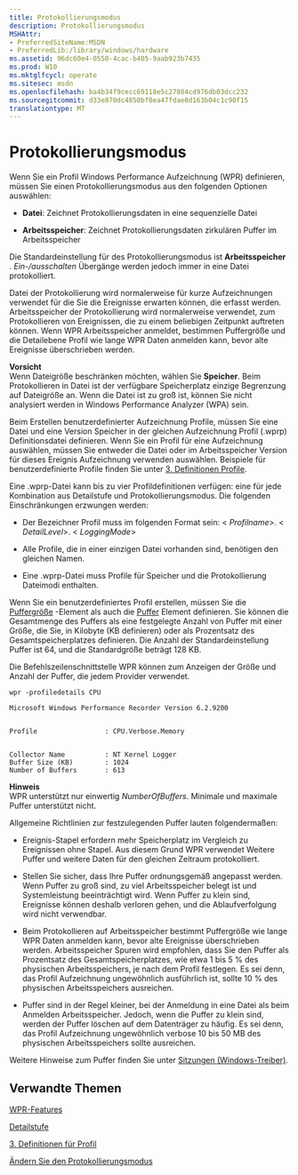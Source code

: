 ```yaml
---
title: Protokollierungsmodus
description: Protokollierungsmodus
MSHAttr:
- PreferredSiteName:MSDN
- PreferredLib:/library/windows/hardware
ms.assetid: 96dc60e4-0550-4cac-b405-9aab923b7435
ms.prod: W10
ms.mktglfcycl: operate
ms.sitesec: msdn
ms.openlocfilehash: ba4b34f9cecc69118e5c27884cd976db03dcc232
ms.sourcegitcommit: d33e870dc4850bf0ea47fdae0d163b04c1c90f15
translationtype: MT
---
```

# <a name="logging-mode"></a>Protokollierungsmodus


Wenn Sie ein Profil Windows Performance Aufzeichnung (WPR) definieren, müssen Sie einen Protokollierungsmodus aus den folgenden Optionen auswählen:

-   **Datei**: Zeichnet Protokollierungsdaten in eine sequenzielle Datei

-   **Arbeitsspeicher**: Zeichnet Protokollierungsdaten zirkulären Puffer im Arbeitsspeicher

Die Standardeinstellung für des Protokollierungsmodus ist **Arbeitsspeicher** . *Ein-/ausschalten* Übergänge werden jedoch immer in eine Datei protokolliert.

Datei der Protokollierung wird normalerweise für kurze Aufzeichnungen verwendet für die Sie die Ereignisse erwarten können, die erfasst werden. Arbeitsspeicher der Protokollierung wird normalerweise verwendet, zum Protokollieren von Ereignissen, die zu einem beliebigen Zeitpunkt auftreten können. Wenn WPR Arbeitsspeicher anmeldet, bestimmen Puffergröße und die Detailebene Profil wie lange WPR Daten anmelden kann, bevor alte Ereignisse überschrieben werden.

**Vorsicht**  
Wenn Dateigröße beschränken möchten, wählen Sie **Speicher**. Beim Protokollieren in Datei ist der verfügbare Speicherplatz einzige Begrenzung auf Dateigröße an. Wenn die Datei ist zu groß ist, können Sie nicht analysiert werden in Windows Performance Analyzer (WPA) sein.

 

Beim Erstellen benutzerdefinierter Aufzeichnung Profile, müssen Sie eine Datei und eine Version Speicher in der gleichen Aufzeichnung Profil (.wprp) Definitionsdatei definieren. Wenn Sie ein Profil für eine Aufzeichnung auswählen, müssen Sie entweder die Datei oder im Arbeitsspeicher Version für dieses Ereignis Aufzeichnung verwenden auswählen. Beispiele für benutzerdefinierte Profile finden Sie unter [3. Definitionen Profile](3-profile-definitions.md).

Eine .wprp-Datei kann bis zu vier Profildefinitionen verfügen: eine für jede Kombination aus Detailstufe und Protokollierungsmodus. Die folgenden Einschränkungen erzwungen werden:

-   Der Bezeichner Profil muss im folgenden Format sein: &lt; *Profilname*&gt;. &lt; *DetailLevel*&gt;. &lt; *LoggingMode*&gt;

-   Alle Profile, die in einer einzigen Datei vorhanden sind, benötigen den gleichen Namen.

-   Eine .wprp-Datei muss Profile für Speicher und die Protokollierung Dateimodi enthalten.

Wenn Sie ein benutzerdefiniertes Profil erstellen, müssen Sie die [Puffergröße](buffersize.md) -Element als auch die [Puffer](buffers.md) Element definieren. Sie können die Gesamtmenge des Puffers als eine festgelegte Anzahl von Puffer mit einer Größe, die Sie, in Kilobyte (KB definieren) oder als Prozentsatz des Gesamtspeicherplatzes definieren. Die Anzahl der Standardeinstellung Puffer ist 64, und die Standardgröße beträgt 128 KB.

Die Befehlszeilenschnittstelle WPR können zum Anzeigen der Größe und Anzahl der Puffer, die jedem Provider verwendet.

``` syntax
wpr -profiledetails CPU

Microsoft Windows Performance Recorder Version 6.2.9200


Profile                 : CPU.Verbose.Memory


Collector Name          : NT Kernel Logger
Buffer Size (KB)        : 1024
Number of Buffers       : 613
```

**Hinweis**  
WPR unterstützt nur einwertig *NumberOfBuffers*. Minimale und maximale Puffer unterstützt nicht.

 

Allgemeine Richtlinien zur festzulegenden Puffer lauten folgendermaßen:

-   Ereignis-Stapel erfordern mehr Speicherplatz im Vergleich zu Ereignissen ohne Stapel. Aus diesem Grund WPR verwendet Weitere Puffer und weitere Daten für den gleichen Zeitraum protokolliert.

-   Stellen Sie sicher, dass Ihre Puffer ordnungsgemäß angepasst werden. Wenn Puffer zu groß sind, zu viel Arbeitsspeicher belegt ist und Systemleistung beeinträchtigt wird. Wenn Puffer zu klein sind, Ereignisse können deshalb verloren gehen, und die Ablaufverfolgung wird nicht verwendbar.

-   Beim Protokollieren auf Arbeitsspeicher bestimmt Puffergröße wie lange WPR Daten anmelden kann, bevor alte Ereignisse überschrieben werden. Arbeitsspeicher Spuren wird empfohlen, dass Sie den Puffer als Prozentsatz des Gesamtspeicherplatzes, wie etwa 1 bis 5 % des physischen Arbeitsspeichers, je nach dem Profil festlegen. Es sei denn, das Profil Aufzeichnung ungewöhnlich ausführlich ist, sollte 10 % des physischen Arbeitsspeichers ausreichen.

-   Puffer sind in der Regel kleiner, bei der Anmeldung in eine Datei als beim Anmelden Arbeitsspeicher. Jedoch, wenn die Puffer zu klein sind, werden der Puffer löschen auf dem Datenträger zu häufig. Es sei denn, das Profil Aufzeichnung ungewöhnlich verbose 10 bis 50 MB des physischen Arbeitsspeichers sollte ausreichen.

Weitere Hinweise zum Puffer finden Sie unter [Sitzungen (Windows-Treiber)](http://go.microsoft.com/fwlink/p/?linkid=246706).

## <a name="related-topics"></a>Verwandte Themen


[WPR-Features](wpr-features.md)

[Detailstufe](detail-level.md)

[3. Definitionen für Profil](3-profile-definitions.md)

[Ändern Sie den Protokollierungsmodus](change-the-logging-mode.md)

 

 







